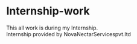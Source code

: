# Internship-work
This all work is during my Internship.<br>
Internship provided by NovaNectarServicespvt.ltd
